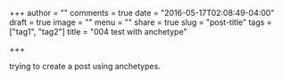 +++
author = ""
comments = true
date = "2016-05-17T02:08:49-04:00"
draft = true
image = ""
menu = ""
share = true
slug = "post-title"
tags = ["tag1", "tag2"]
title = "004 test with anchetype"

+++

trying to create a post using anchetypes.
